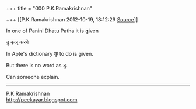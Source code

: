 +++
title = "000 P.K.Ramakrishnan"

+++
[[P.K.Ramakrishnan	2012-10-19, 18:12:29 [Source](https://groups.google.com/g/samskrita/c/CRi_DyF0Zbk)]]



  

  

In one of Panini Dhatu Patha it is given

डु कृञ् करणे

  

In Apte's dictionary कृ to do is given.

But there is no word as डु.

  

Can someone explain.



-----------------------------------  
P.K.Ramakrishnan  
<http://peekayar.blogspot.com>

